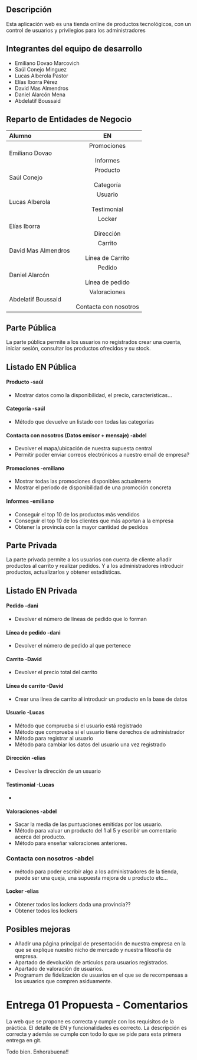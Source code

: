 
## Descripción  
Esta aplicación web es una tienda online de productos tecnológicos, con un control de usuarios y privilegios para los administradores

## Integrantes del equipo de desarrollo
-  Emiliano Dovao Marcovich
-  Saúl Conejo Minguez
-  Lucas Alberola Pastor
-  Elías Iborra Pérez
-  David Mas Almendros
-  Daniel Alarcón Mena
-  Abdelatif Boussaid

## Reparto de Entidades de Negocio

|   Alumno    | EN |
| :----------- | :-----------: |
| Emiliano Dovao      |    Promociones <br></br>  Informes                    |
| Saúl Conejo         |    Producto <br></br>  Categoría                      |
| Lucas Alberola      |    Usuario <br></br>  Testimonial                     |
| Elías Iborra        |    Locker <br></br>  Dirección                        |
| David Mas Almendros |    Carrito <br></br>  Línea de Carrito                |
| Daniel Alarcón      |    Pedido <br></br>  Línea de pedido                  |
| Abdelatif Boussaid  |    Valoraciones <br></br>  Contacta con nosotros      |

## Parte Pública  
La parte pública permite a los usuarios no registrados crear una cuenta, iniciar sesión, consultar los productos ofrecidos y su stock.  
## Listado EN Pública  
#### Producto -saúl  
-  Mostrar datos como la disponibilidad, el precio, características...
#### Categoría -saúl  
-  Método que devuelve un listado con todas las categorías
#### Contacta con nosotros (Datos emisor + mensaje)  -abdel
-  Devolver el mapa/ubicación de nuestra supuesta central
-  Permitir poder enviar correos electrónicos a nuestro email de empresa?
#### Promociones  -emiliano
-  Mostrar todas las promociones disponibles actualmente
-  Mostrar el periodo de disponibilidad de una promoción concreta
#### Informes  -emiliano
-  Conseguir el top 10 de los productos más vendidos
-  Conseguir el top 10 de los clientes que más aportan a la empresa
-  Obtener la provincia con la mayor cantidad de pedidos

## Parte Privada  
La parte privada permite a los usuarios con cuenta de cliente añadir productos al carrito y realizar pedidos. Y a los administradores introducir productos, actualizarlos y obtener estadísticas.  
## Listado EN Privada  
#### Pedido  -dani
-  Devolver el número de líneas de pedido que lo forman
#### Línea de pedido  -dani
-  Devolver el número de pedido al que pertenece
#### Carrito -David
-  Devolver el precio total del carrito
#### Línea de carrito -David
-  Crear una línea de carrito al introducir un producto en la base de datos
#### Usuario  -Lucas
-  Método que comprueba si el usuario está registrado
-  Método que comprueba si el usuario tiene derechos de administrador
-  Método para registrar al usuario
-  Método para cambiar los datos del usuario una vez registrado
#### Dirección -elias  
-  Devolver la dirección de un usuario
#### Testimonial  -Lucas
-  
#### Valoraciones  -abdel
- Sacar la media de las puntuaciones emitidas por los usuario.
- Método para valuar un producto del 1 al 5 y escribir un comentario acerca del producto.
- Método para enseñar valoraciones anteriores.
### Contacta con nosotros -abdel
- método para poder escribir algo a los administradores de la tienda, puede ser una queja, una supuesta mejora de u producto etc...
#### Locker -elias
-  Obtener todos los lockers dada una provincia??
-  Obtener todos los lockers

## Posibles mejoras
-  Añadir una página principal de presentación de nuestra empresa en la que se explique nuestro nicho de mercado y nuestra filosofía de empresa.
-  Apartado de devolución de artículos para usuarios registrados.
-  Apartado de valoración de usuarios.
-  Programam de fidelización de usuarios en el que se de recompensas a los usuarios que compren asiduamente.

# Entrega 01 Propuesta - Comentarios

La web que se propone es correcta y cumple con los requisitos de la práctica. El detalle de EN y funcionalidades es correcto. La descripción es correcta y además se cumple con todo lo que se pide para esta primera entrega en git.

Todo bien. Enhorabuena!!

